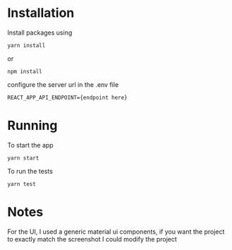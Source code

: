﻿
# Installation
Install packages using

    yarn install

or 

    npm install
configure the server url in the .env file 

    REACT_APP_API_ENDPOINT={endpoint here}
    
# Running
To start the app 

    yarn start
To run the tests 

    yarn test

# Notes

For the UI, I used a generic material ui components, if you want the project to exactly match the screenshot I could modify the project


